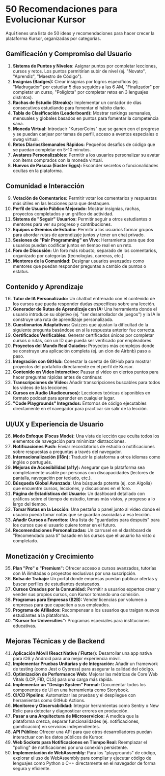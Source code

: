 # 50 Recomendaciones para Evolucionar Kursor

Aquí tienes una lista de 50 ideas y recomendaciones para hacer crecer la plataforma Kursor, organizadas por categorías.

## Gamificación y Compromiso del Usuario

1.  **Sistema de Puntos y Niveles:** Asignar puntos por completar lecciones, cursos y retos. Los puntos permitirían subir de nivel (ej. "Novato", "Aprendiz", "Maestro de Código").
2.  **Insignias (Badges):** Crear insignias por logros específicos (ej. "Madrugador" por estudiar 5 días seguidos a las 6 AM, "Finalizador" por completar un curso, "Políglota" por completar retos en 3 lenguajes distintos).
3.  **Rachas de Estudio (Streaks):** Implementar un contador de días consecutivos estudiando para fomentar el hábito diario.
4.  **Tabla de Clasificación (Leaderboard):** Mostrar rankings semanales, mensuales y globales basados en puntos para fomentar la competencia sana.
5.  **Moneda Virtual:** Introducir "KursorCoins" que se ganen con el progreso y se puedan canjear por temas de perfil, acceso a eventos especiales o swag virtual.
6.  **Retos Diarios/Semanales Rápidos:** Pequeños desafíos de código que se puedan completar en 5-10 minutos.
7.  **Avatares Personalizables:** Permitir a los usuarios personalizar su avatar con ítems comprados con la moneda virtual.
8.  **Huevos de Pascua (Easter Eggs):** Esconder secretos o funcionalidades ocultas en la plataforma.

## Comunidad e Interacción

9.  **Votación de Comentarios:** Permitir votar los comentarios y respuestas más útiles en las lecciones para que destaquen.
10. **Perfil de Usuario Público Mejorado:** Mostrar insignias, rachas, proyectos completados y un gráfico de actividad.
11. **Sistema de "Seguir" Usuarios:** Permitir seguir a otros estudiantes o mentores para ver su progreso y contribuciones.
12. **Equipos o Gremios de Estudio:** Permitir a los usuarios formar grupos para abordar rutas de aprendizaje juntos y tener un chat privado.
13. **Sesiones de "Pair Programming" en Vivo:** Herramienta para que dos usuarios puedan codificar juntos en tiempo real en un reto.
14. **Foro de Discusión:** Un foro más robusto, separado de los comentarios, organizado por categorías (tecnologías, carreras, etc.).
15. **Mentores de la Comunidad:** Designar usuarios avanzados como mentores que puedan responder preguntas a cambio de puntos o estatus.

## Contenido y Aprendizaje

16. **Tutor de IA Personalizado:** Un chatbot entrenado con el contenido de los cursos que pueda responder dudas específicas sobre una lección.
17. **Generador de Rutas de Aprendizaje con IA:** Una herramienta donde el usuario introduce su objetivo (ej. "ser desarrollador de juegos") y la IA le construye una ruta de aprendizaje personalizada.
18. **Cuestionarios Adaptativos:** Quizzes que ajustan la dificultad de la siguiente pregunta basándose en si la respuesta anterior fue correcta.
19. **Certificados Verificables:** Generar certificados únicos por completar cursos o rutas, con un ID que pueda ser verificado por empleadores.
20. **Proyectos del Mundo Real Guiados:** Proyectos más complejos donde se construye una aplicación completa (ej. un clon de Airbnb) paso a paso.
21. **Integración con GitHub:** Conectar la cuenta de GitHub para mostrar proyectos del portafolio directamente en el perfil de Kursor.
22. **Contenido en Video Interactivo:** Pausar el video en ciertos puntos para hacer preguntas rápidas antes de continuar.
23. **Transcripciones de Video:** Añadir transcripciones buscables para todos los videos de las lecciones.
24. **Cursos en Audio (Audiocursos):** Lecciones teóricas disponibles en formato podcast para aprender en cualquier lugar.
25. **"Code Playgrounds" Integrados:** Entornos de código ejecutables directamente en el navegador para practicar sin salir de la lección.

## UI/UX y Experiencia de Usuario

26. **Modo Enfoque (Focus Mode):** Una vista de lección que oculta todos los elementos de navegación para minimizar distracciones.
27. **Notificaciones Push:** Enviar recordatorios de estudio o notificaciones sobre respuestas a preguntas a través del navegador.
28. **Internacionalización (i18n):** Traducir la plataforma a otros idiomas como inglés o portugués.
29. **Mejoras de Accesibilidad (a11y):** Asegurar que la plataforma sea completamente usable por personas con discapacidades (lectores de pantalla, navegación por teclado, etc.).
30. **Búsqueda Global Avanzada:** Una búsqueda potente (ej. con Algolia) que encuentre cursos, lecciones, y discusiones en el foro.
31. **Página de Estadísticas del Usuario:** Un dashboard detallado con gráficos sobre el tiempo de estudio, temas más vistos, y progreso a lo largo del tiempo.
32. **Tomar Notas en la Lección:** Una pestaña o panel junto al video donde el usuario pueda tomar notas que se guardan asociadas a esa lección.
33. **Añadir Cursos a Favoritos:** Una lista de "guardados para después" para los cursos que el usuario quiere tomar en el futuro.
34. **Recomendaciones Personalizadas:** Un carrusel en el dashboard de "Recomendado para ti" basado en los cursos que el usuario ha visto o completado.

## Monetización y Crecimiento

35. **Plan "Pro" o "Premium":** Ofrecer acceso a cursos avanzados, tutorías con IA ilimitadas o proyectos exclusivos por una suscripción.
36. **Bolsa de Trabajo:** Un portal donde empresas puedan publicar ofertas y buscar perfiles de estudiantes destacados.
37. **Cursos Creados por la Comunidad:** Permitir a usuarios expertos crear y vender sus propios cursos, con Kursor tomando una comisión.
38. **Programas para Empresas (B2B):** Vender licencias por volumen a empresas para que capaciten a sus empleados.
39. **Programa de Afiliados:** Recompensar a los usuarios que traigan nuevos estudiantes a la plataforma.
40. **"Kursor for Universities":** Programas especiales para instituciones educativas.

## Mejoras Técnicas y de Backend

41. **Aplicación Móvil (React Native / Flutter):** Desarrollar una app nativa para iOS y Android para una mejor experiencia móvil.
42. **Implementar Pruebas Unitarias y de Integración:** Añadir un framework de testing (como Jest o Cypress) para asegurar la calidad del código.
43. **Optimización de Performance Web:** Mejorar las métricas de Core Web Vitals (LCP, FID, CLS) para una carga más rápida.
44. **Implementar un "Design System" Formal:** Documentar todos los componentes de UI en una herramienta como Storybook.
45. **CI/CD Pipeline:** Automatizar las pruebas y el despliegue con herramientas como GitHub Actions.
46. **Monitoreo y Observabilidad:** Integrar herramientas como Sentry o New Relic para detectar y diagnosticar errores en producción.
47. **Pasar a una Arquitectura de Microservicios:** A medida que la plataforma crezca, separar funcionalidades (ej. notificaciones, gamificación) en servicios independientes.
48. **API Pública:** Ofrecer una API para que otros desarrolladores puedan interactuar con los datos públicos de Kursor.
49. **Web Sockets para Notificaciones en Tiempo Real:** Reemplazar el "polling" de notificaciones por una conexión persistente.
50. **Implementación de WebAssembly:** Para los "playgrounds" de código, explorar el uso de WebAssembly para compilar y ejecutar código de lenguajes como Python o C++ directamente en el navegador de forma segura y eficiente.
